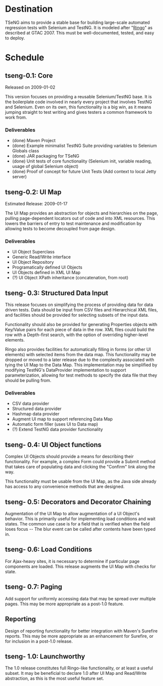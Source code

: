 # Destination #

TSeNG aims to provide a stable base for building large-scale automated regression tests with Selenium and TestNG. It is modeled after "[Ringo](http://www.youtube.com/watch?v=hWQdCdH77NA)" as described at GTAC 2007. This must be well-documented, tested, and easy to deploy.

# Schedule #

## tseng-0.1: Core ##
Released on 2009-01-02

This version focuses on providing a reusable Selenium/TestNG base. It is the boilerplate code involved in nearly every project that involves TestNG and Selenium. Even on its own, this functionality is a big win, as it means jumping straight to test writing and gives testers a common framework to work from.

### Deliverables ###
  * (done) Maven Project
  * (done) Example minimalist TestNG Suite providing variables to Selenium Globals class
  * (done) JAR packaging for TSeNG
  * (done) Unit tests of core functionality (Selenium init, variable reading, usage of global Selenium object)
  * (done) Proof of concept for future Unit Tests (Add context to local Jetty server)

## tseng-0.2: UI Map ##
Estimated Release: 2009-01-17

The UI Map provides an abstraction for objects and hierarchies on the page, pulling page-dependent locators out of code and into XML resources. This lowers the barriers of entry to test maintenance and modification by allowing tests to become decoupled from page design.

### Deliverables ###
  * UI Object Superclass
  * Generic Read/Write interface
  * UI Object Repository
  * Programatically defined UI Objects
  * UI Objects defined in XML UI Map
  * (?) UI Object XPath inheritance (concatenation, from root)

## tseng- 0.3: Structured Data Input ##
This release focuses on simplifying the process of providing data for data driven tests. Data should be input from CSV files and Hierarchical XML files, and facilities should be provided for selecting subsets of the input data.

Functionality should also be provided for generating Properties objects with Key/Value pairs for each piece of data in the row. XML files could build the row with a Depth-first search, with the option of overriding higher-level elements.

Ringo also provides facilities for automatically filling in forms (or other UI elements) with selected items from the data map. This functionality may be dropped or moved to a later release due to the complexity associated with tying the UI Map to the Data Map. This implementation may be simplified by modifying TestNG's DataProvider implementation to support parameterization, allowing for test methods to specify the data file that they should be pulling from.

### Deliverables ###
  * CSV data provider
  * Structured data provider
  * Hashmap data provider
  * Augment UI map to support referencing Data Map
  * Automatic form filler (uses UI to Data map)
  * (?) Extend TestNG data provider functionality

## tseng- 0.4: UI Object functions ##
Complex UI Objects should provide a means for describing their functionality. For example, a complex Form could provide a Submit method that takes care of populating data and clicking the "Confirm" link along the way.

This functionality must be usable from the UI Map, as the Java side already has access to any convenience methods that are designed.

## tseng- 0.5: Decorators and Decorator Chaining ##
Augmentation of the UI Map to allow augmentation of a UI Object's behavior. This is primarily useful for implementing load conditions and wait states. The common use case is for a field that is verified when the field loses focus -- The blur event can be called after contents have been typed in.

## tseng- 0.6: Load Conditions ##
For Ajax-heavy sites, it is necessary to determine if particular page components are loaded. This release augments the UI Map with checks for state.

## tseng- 0.7: Paging ##
Add support for uniformly accessing data that may be spread over multiple pages. This may be more appropriate as a post-1.0 feature.

## Reporting ##
Design of reporting functionality for better integration with Maven's Surefire reports. This may be more appropriate as an enhancement for Surefire, or for inclusion in a post-1.0 release.

## tseng- 1.0: Launchworthy ##
The 1.0 release constitutes full Ringo-like functionality, or at least a useful subset. It may be beneficial to declare 1.0 after UI Map and Read/Write abstraction, as this is the most useful feature set.